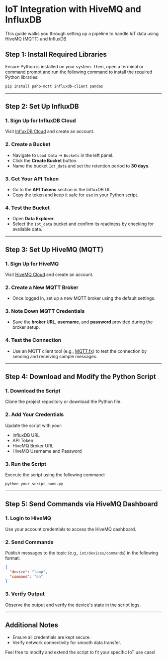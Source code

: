 # IoT Integration with HiveMQ and InfluxDB

This guide walks you through setting up a pipeline to handle IoT data using HiveMQ (MQTT) and InfluxDB.

## Step 1: Install Required Libraries

Ensure Python is installed on your system. Then, open a terminal or command prompt and run the following command to install the required Python libraries:

```bash
pip install paho-mqtt influxdb-client pandas
```

---

## Step 2: Set Up InfluxDB

### 1. Sign Up for InfluxDB Cloud
Visit [InfluxDB Cloud](https://cloud2.influxdata.com/) and create an account.

### 2. Create a Bucket
- Navigate to `Load Data` → `Buckets` in the left panel.
- Click the **Create Bucket** button.
- Name the bucket `Iot_data` and set the retention period to **30 days**.

### 3. Get Your API Token
- Go to the **API Tokens** section in the InfluxDB UI.
- Copy the token and keep it safe for use in your Python script.

### 4. Test the Bucket
- Open **Data Explorer**.
- Select the `Iot_data` bucket and confirm its readiness by checking for available data.

---

## Step 3: Set Up HiveMQ (MQTT)

### 1. Sign Up for HiveMQ
Visit [HiveMQ Cloud](https://www.hivemq.com/) and create an account.

### 2. Create a New MQTT Broker
- Once logged in, set up a new MQTT broker using the default settings.

### 3. Note Down MQTT Credentials
- Save the **broker URL**, **username**, and **password** provided during the broker setup.

### 4. Test the Connection
- Use an MQTT client tool (e.g., [MQTT.fx](https://mqttfx.jensd.de/)) to test the connection by sending and receiving sample messages.

---

## Step 4: Download and Modify the Python Script

### 1. Download the Script
Clone the project repository or download the Python file.

### 2. Add Your Credentials
Update the script with your:
- InfluxDB URL
- API Token
- HiveMQ Broker URL
- HiveMQ Username and Password

### 3. Run the Script
Execute the script using the following command:

```bash
python your_script_name.py
```

---

## Step 5: Send Commands via HiveMQ Dashboard

### 1. Login to HiveMQ
Use your account credentials to access the HiveMQ dashboard.

### 2. Send Commands
Publish messages to the topic (e.g., `iot/devices/commands`) in the following format:

```json
{
  "device": "lamp",
  "command": "on"
}
```

### 3. Verify Output
Observe the output and verify the device's state in the script logs.

---

## Additional Notes
- Ensure all credentials are kept secure.
- Verify network connectivity for smooth data transfer.

Feel free to modify and extend the script to fit your specific IoT use case!

